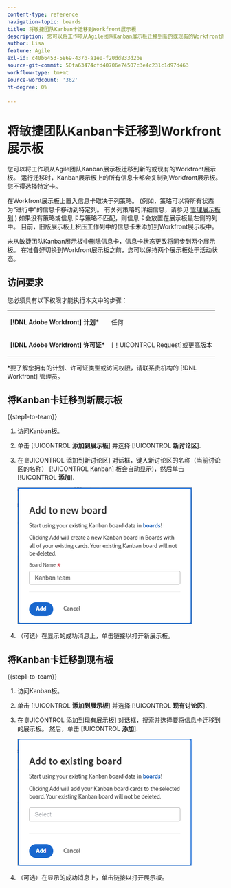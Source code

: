 ```yaml
---
content-type: reference
navigation-topic: boards
title: 将敏捷团队Kanban卡迁移到Workfront展示板
description: 您可以将工作项从Agile团队Kanban展示板迁移到新的或现有的Workfront展示板。
author: Lisa
feature: Agile
exl-id: c40b6453-5869-437b-a1e0-f20dd833d2b8
source-git-commit: 50fa63474cfd40706e74507c3e4c231c1d97d463
workflow-type: tm+mt
source-wordcount: '362'
ht-degree: 0%

---
```


# 将敏捷团队Kanban卡迁移到Workfront展示板

您可以将工作项从Agile团队Kanban展示板迁移到新的或现有的Workfront展示板。 运行迁移时，Kanban展示板上的所有信息卡都会复制到Workfront展示板。 您不得选择特定卡。

在Workfront展示板上置入信息卡取决于列策略。 (例如，策略可以将所有状态为“进行中”的信息卡移动到特定列。 有关列策略的详细信息，请参见 [管理展示板列](/help/quicksilver/agile/get-started-with-boards/manage-board-columns.md).) 如果没有策略或信息卡与策略不匹配，则信息卡会放置在展示板最左侧的列中。 目前，旧版展示板上积压工作列中的信息卡未添加到Workfront展示板中。

未从敏捷团队Kanban展示板中删除信息卡，信息卡状态更改将同步到两个展示板。 在准备好切换到Workfront展示板之前，您可以保持两个展示板处于活动状态。

## 访问要求

您必须具有以下权限才能执行本文中的步骤：

<table style="table-layout:auto">
 <col>
 </col>
 <col>
 </col>
 <tbody>
  <tr>
   <td role="rowheader"><strong>[!DNL Adobe Workfront] 计划*</strong></td>
   <td> <p>任何</p> </td>
  </tr>
  <tr>
   <td role="rowheader"><strong>[!DNL Adobe Workfront] 许可证*</strong></td>
   <td> <p>[！UICONTROL Request]或更高版本</p> </td>
  </tr>
 </tbody>
</table>

&#42;要了解您拥有的计划、许可证类型或访问权限，请联系贵机构的 [!DNL Workfront] 管理员。

## 将Kanban卡迁移到新展示板

{{step1-to-team}}

1. 访问Kanban板。
1. 单击 [!UICONTROL **添加到展示板**] 并选择 [!UICONTROL **新讨论区**].
1. 在 [!UICONTROL 添加到新讨论区] 对话框，键入新讨论区的名称（当前讨论区的名称） [!UICONTROL Kanban] 板会自动显示)，然后单击 [!UICONTROL **添加**].

   ![将Kanban卡添加到新讨论区](assets/add-kanban-cards-to-new-board-dialog.png)

1. （可选）在显示的成功消息上，单击链接以打开新展示板。

## 将Kanban卡迁移到现有板

{{step1-to-team}}

1. 访问Kanban板。
1. 单击 [!UICONTROL **添加到展示板**] 并选择 [!UICONTROL **现有讨论区**].
1. 在 [!UICONTROL 添加到现有展示板] 对话框，搜索并选择要将信息卡迁移到的展示板。 然后，单击 [!UICONTROL **添加**].

   ![将Kanban卡添加到现有展示板](assets/add-kanban-cards-to-existing-board-dialog.png)

1. （可选）在显示的成功消息上，单击链接以打开展示板。
